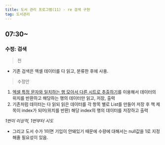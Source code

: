 ```yaml
---
title: 도서 관리 프로그램(11) - re 검색 구현
tag: 도서관리
---
```





## 07:30~


### 수정: 검색

> 전

+ 기존 검색은 엑셀 데이터를 다 읽고, 분류한 후에 사용.

> 수정안

1. [엑셀 특정 문자와 일치하는 행 모아서 다른 시트로 추출하기](https://lightblog.tistory.com/165)를 이용해서 데이터의 위치를 반환하고 해당하는 행의 데이터만 읽고, 저장, 출력
2. 기존처럼 데이터는 다 읽되 읽은 데이터를 각 항목 별로 List를 만들어 저장 후 책 제목이  index가 되어(위치를 반환) 해당 index의 행의 데이터를 저장하고 출력

_1번이 이상적, 1번부터 시도_

+ 그리고 도서 수가 1이면 기입이 안돼있기 때문에 수량에 대해서는 null값을 1로 지정 해줄 필요성이 있음.